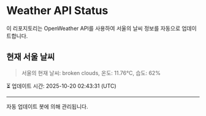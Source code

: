 
# Weather API Status

이 리포지토리는 OpenWeather API를 사용하여 서울의 날씨 정보를 자동으로 업데이트합니다.

## 현재 서울 날씨
> 서울의 현재 날씨: broken clouds, 온도: 11.76°C, 습도: 62%

⏳ 업데이트 시간: 2025-10-20 02:43:31 (UTC)

---
자동 업데이트 봇에 의해 관리됩니다.
